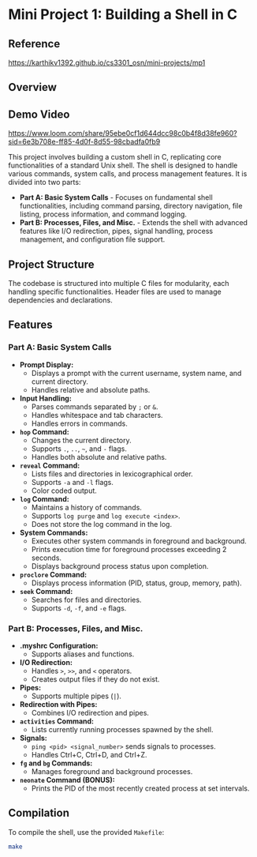 # Mini Project 1: Building a Shell in C

## Reference 
https://karthikv1392.github.io/cs3301_osn/mini-projects/mp1
## Overview

## Demo Video
https://www.loom.com/share/95ebe0cf1d644dcc98c0b4f8d38fe960?sid=6e3b708e-ff85-4d0f-8d55-98cbadfa0fb9

This project involves building a custom shell in C, replicating core functionalities of a standard Unix shell. The shell is designed to handle various commands, system calls, and process management features. It is divided into two parts:

* **Part A: Basic System Calls** - Focuses on fundamental shell functionalities, including command parsing, directory navigation, file listing, process information, and command logging.
* **Part B: Processes, Files, and Misc.** - Extends the shell with advanced features like I/O redirection, pipes, signal handling, process management, and configuration file support.

## Project Structure

The codebase is structured into multiple C files for modularity, each handling specific functionalities. Header files are used to manage dependencies and declarations.

## Features

### Part A: Basic System Calls

* **Prompt Display:**
    * Displays a prompt with the current username, system name, and current directory.
    * Handles relative and absolute paths.
* **Input Handling:**
    * Parses commands separated by `;` or `&`.
    * Handles whitespace and tab characters.
    * Handles errors in commands.
* **`hop` Command:**
    * Changes the current directory.
    * Supports `.`, `..`, `~`, and `-` flags.
    * Handles both absolute and relative paths.
* **`reveal` Command:**
    * Lists files and directories in lexicographical order.
    * Supports `-a` and `-l` flags.
    * Color coded output.
* **`log` Command:**
    * Maintains a history of commands.
    * Supports `log purge` and `log execute <index>`.
    * Does not store the log command in the log.
* **System Commands:**
    * Executes other system commands in foreground and background.
    * Prints execution time for foreground processes exceeding 2 seconds.
    * Displays background process status upon completion.
* **`proclore` Command:**
    * Displays process information (PID, status, group, memory, path).
* **`seek` Command:**
    * Searches for files and directories.
    * Supports `-d`, `-f`, and `-e` flags.

### Part B: Processes, Files, and Misc.

* **.myshrc Configuration:**
    * Supports aliases and functions.
* **I/O Redirection:**
    * Handles `>`, `>>`, and `<` operators.
    * Creates output files if they do not exist.
* **Pipes:**
    * Supports multiple pipes (`|`).
* **Redirection with Pipes:**
    * Combines I/O redirection and pipes.
* **`activities` Command:**
    * Lists currently running processes spawned by the shell.
* **Signals:**
    * `ping <pid> <signal_number>` sends signals to processes.
    * Handles Ctrl+C, Ctrl+D, and Ctrl+Z.
* **`fg` and `bg` Commands:**
    * Manages foreground and background processes.
* **`neonate` Command (BONUS):**
    * Prints the PID of the most recently created process at set intervals.

## Compilation

To compile the shell, use the provided `Makefile`:

```bash
make